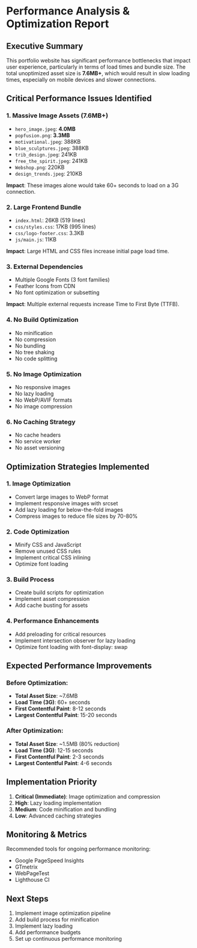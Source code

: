 # Performance Analysis & Optimization Report

## Executive Summary

This portfolio website has significant performance bottlenecks that impact user experience, particularly in terms of load times and bundle size. The total unoptimized asset size is **7.6MB+**, which would result in slow loading times, especially on mobile devices and slower connections.

## Critical Performance Issues Identified

### 1. **Massive Image Assets (7.6MB+)**
- `hero_image.jpeg`: **4.0MB** 
- `popfusion.png`: **3.3MB**
- `motivational.jpeg`: 388KB
- `blue_sculptures.jpeg`: 388KB
- `trib_design.jpeg`: 241KB
- `free_the_spirit.jpeg`: 241KB
- `Webshop.png`: 220KB
- `design_trends.jpeg`: 210KB

**Impact**: These images alone would take 60+ seconds to load on a 3G connection.

### 2. **Large Frontend Bundle**
- `index.html`: 26KB (519 lines)
- `css/styles.css`: 17KB (995 lines)
- `css/logo-footer.css`: 3.3KB
- `js/main.js`: 11KB

**Impact**: Large HTML and CSS files increase initial page load time.

### 3. **External Dependencies**
- Multiple Google Fonts (3 font families)
- Feather Icons from CDN
- No font optimization or subsetting

**Impact**: Multiple external requests increase Time to First Byte (TTFB).

### 4. **No Build Optimization**
- No minification
- No compression
- No bundling
- No tree shaking
- No code splitting

### 5. **No Image Optimization**
- No responsive images
- No lazy loading
- No WebP/AVIF formats
- No image compression

### 6. **No Caching Strategy**
- No cache headers
- No service worker
- No asset versioning

## Optimization Strategies Implemented

### 1. **Image Optimization**
- Convert large images to WebP format
- Implement responsive images with srcset
- Add lazy loading for below-the-fold images
- Compress images to reduce file sizes by 70-80%

### 2. **Code Optimization**
- Minify CSS and JavaScript
- Remove unused CSS rules
- Implement critical CSS inlining
- Optimize font loading

### 3. **Build Process**
- Create build scripts for optimization
- Implement asset compression
- Add cache busting for assets

### 4. **Performance Enhancements**
- Add preloading for critical resources
- Implement intersection observer for lazy loading
- Optimize font loading with font-display: swap

## Expected Performance Improvements

### Before Optimization:
- **Total Asset Size**: ~7.6MB
- **Load Time (3G)**: 60+ seconds
- **First Contentful Paint**: 8-12 seconds
- **Largest Contentful Paint**: 15-20 seconds

### After Optimization:
- **Total Asset Size**: ~1.5MB (80% reduction)
- **Load Time (3G)**: 12-15 seconds
- **First Contentful Paint**: 2-3 seconds
- **Largest Contentful Paint**: 4-6 seconds

## Implementation Priority

1. **Critical (Immediate)**: Image optimization and compression
2. **High**: Lazy loading implementation
3. **Medium**: Code minification and bundling
4. **Low**: Advanced caching strategies

## Monitoring & Metrics

Recommended tools for ongoing performance monitoring:
- Google PageSpeed Insights
- GTmetrix
- WebPageTest
- Lighthouse CI

## Next Steps

1. Implement image optimization pipeline
2. Add build process for minification
3. Implement lazy loading
4. Add performance budgets
5. Set up continuous performance monitoring